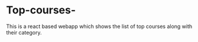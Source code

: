 # Top-courses-
This is a react based webapp which shows the list of top courses along with their category.
